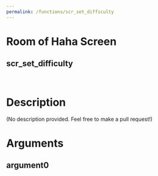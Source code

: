 ```yaml
---
permalink: /functions/scr_set_difficulty
---
```

# Room of Haha Screen  
## scr_set_difficulty  
&nbsp;  
# Description  
(No description provided. Feel free to make a pull request!) 
&nbsp;  
# Arguments
## argument0

&nbsp;  


